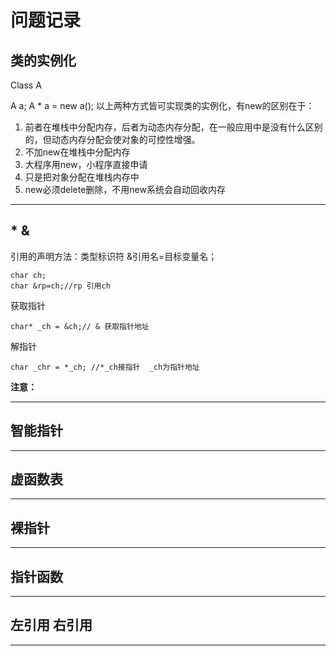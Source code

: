 # 问题记录  

## 类的实例化

Class A

A a;
A * a = new a(); 
以上两种方式皆可实现类的实例化，有new的区别在于：
1. 前者在堆栈中分配内存，后者为动态内存分配，在一般应用中是没有什么区别的，但动态内存分配会使对象的可控性增强。
2. 不加new在堆栈中分配内存
3. 大程序用new，小程序直接申请
4. 只是把对象分配在堆栈内存中
5. new必须delete删除，不用new系统会自动回收内存

******  

## * & 

引用的声明方法：类型标识符 &引用名=目标变量名；

```
char ch;
char &rp=ch;//rp 引用ch
```
>
获取指针
```
char* _ch = &ch;// & 获取指针地址
```

>
解指针
```
char _chr = *_ch; //*_ch接指针  _ch为指针地址
```

**注意：**
******  

## 智能指针  

******

## 虚函数表

******  

## 裸指针  

******  

## 指针函数  

******  

## 左引用 右引用   

******  